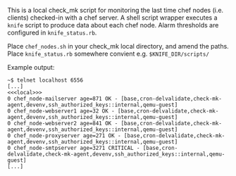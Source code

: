 This is a local check_mk script for monitoring the last time chef nodes (i.e. clients)
checked-in with a chef server. A shell script wrapper executes a `knife` script to produce
data about each chef node. Alarm thresholds are configured in `knife_status.rb`.

Place `chef_nodes.sh` in your check_mk local directory, and amend the paths.
Place `knife_status.rb` somewhere convient e.g. `$KNIFE_DIR/scripts/`

Example output:

```
~$ telnet localhost 6556
[...]
<<<local>>>
0 chef_node-mailserver age=871 OK - [base,cron-delvalidate,check-mk-agent,devenv,ssh_authorized_keys::internal,qemu-guest]
0 chef_node-webserver1 age=32 OK - [base,cron-delvalidate,check-mk-agent,devenv,ssh_authorized_keys::internal,qemu-guest]
0 chef_node-webserver2 age=841 OK - [base,cron-delvalidate,check-mk-agent,devenv,ssh_authorized_keys::internal,qemu-guest]
0 chef_node-proxyserver age=271 OK - [base,cron-delvalidate,check-mk-agent,devenv,ssh_authorized_keys::internal,qemu-guest]
0 chef_node-smtpserver age=3271 CRITICAL - [base,cron-delvalidate,check-mk-agent,devenv,ssh_authorized_keys::internal,qemu-guest]
[...]
```
